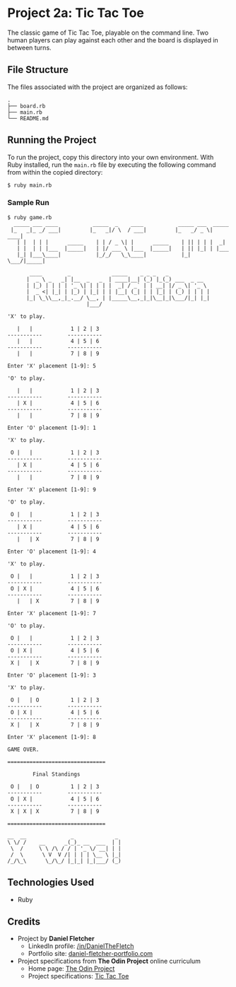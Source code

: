 # Project 2a: Tic Tac Toe

The classic game of Tic Tac Toe, playable on the command line. Two human players can play against each other and the board is displayed in between turns.

## File Structure

The files associated with the project are organized as follows:

```
.
├── board.rb
├── main.rb
└── README.md
```

## Running the Project

To run the project, copy this directory into your own environment. With Ruby installed, run the `main.rb` file by executing the following command from within the copied directory:

```
$ ruby main.rb
```

### Sample Run

```
$ ruby game.rb 
  _____ ___ ____           _____  _    ____           _____ ___  _____ 
 |_   _|_ _/ ___|         |_   _|/ \  / ___|         |_   _/ _ \| ____|
   | |  | | |      _____    | | / _ \| |      _____    | || | | |  _|  
   | |  | | |___  |_____|   | |/ ___ \ |___  |_____|   | || |_| | |___ 
   |_| |___\____|           |_/_/   \_\____|           |_| \___/|_____|

       ____        _             _____    _ _ _   _ 
      |  _ \ _   _| |__  _   _  | ____|__| (_) |_(_) ___  _ __ 
      | |_) | | | | '_ \| | | | |  _| / _` | | __| |/ _ \| '_ \ 
      |  _ <| |_| | |_) | |_| | | |__| (_| | | |_| | (_) | | | |
      |_| \_\\__,_|_.__/ \__, | |_____\__,_|_|\__|_|\___/|_| |_|
                         |___/                                  

'X' to play.

   |   |            1 | 2 | 3
-----------        -----------
   |   |            4 | 5 | 6
-----------        -----------
   |   |            7 | 8 | 9

Enter 'X' placement [1-9]: 5

'O' to play.

   |   |            1 | 2 | 3
-----------        -----------
   | X |            4 | 5 | 6
-----------        -----------
   |   |            7 | 8 | 9

Enter 'O' placement [1-9]: 1

'X' to play.

 O |   |            1 | 2 | 3
-----------        -----------
   | X |            4 | 5 | 6
-----------        -----------
   |   |            7 | 8 | 9

Enter 'X' placement [1-9]: 9

'O' to play.

 O |   |            1 | 2 | 3
-----------        -----------
   | X |            4 | 5 | 6
-----------        -----------
   |   | X          7 | 8 | 9

Enter 'O' placement [1-9]: 4

'X' to play.

 O |   |            1 | 2 | 3
-----------        -----------
 O | X |            4 | 5 | 6
-----------        -----------
   |   | X          7 | 8 | 9

Enter 'X' placement [1-9]: 7

'O' to play.

 O |   |            1 | 2 | 3
-----------        -----------
 O | X |            4 | 5 | 6
-----------        -----------
 X |   | X          7 | 8 | 9

Enter 'O' placement [1-9]: 3

'X' to play.

 O |   | O          1 | 2 | 3
-----------        -----------
 O | X |            4 | 5 | 6
-----------        -----------
 X |   | X          7 | 8 | 9

Enter 'X' placement [1-9]: 8

GAME OVER.

===============================

        Final Standings

 O |   | O          1 | 2 | 3
-----------        -----------
 O | X |            4 | 5 | 6
-----------        -----------
 X | X | X          7 | 8 | 9

===============================

__  __              _             _
\ \/ /    __      _(_)_ __  ___  | |
 \  /     \ \ /\ / / | '_ \/ __| | |
 /  \      \ V  V /| | | | \__ \ |_|
/_/\_\      \_/\_/ |_|_| |_|___/ (_)

```

## Technologies Used

- Ruby

## Credits

- Project by **Daniel Fletcher**
    - LinkedIn profile: [/in/DanielTheFletch](https://www.linkedin.com/in/danielthefletch)
    - Portfolio site: [daniel-fletcher-portfolio.com](https://www.daniel-fletcher-portfolio.com)
- Project specifications from **The Odin Project** online curriculum
    - Home page: [The Odin Project](https://www.theodinproject.com/)
    - Project specifications: [Tic Tac Toe](https://www.theodinproject.com/lessons/ruby-tic-tac-toe)